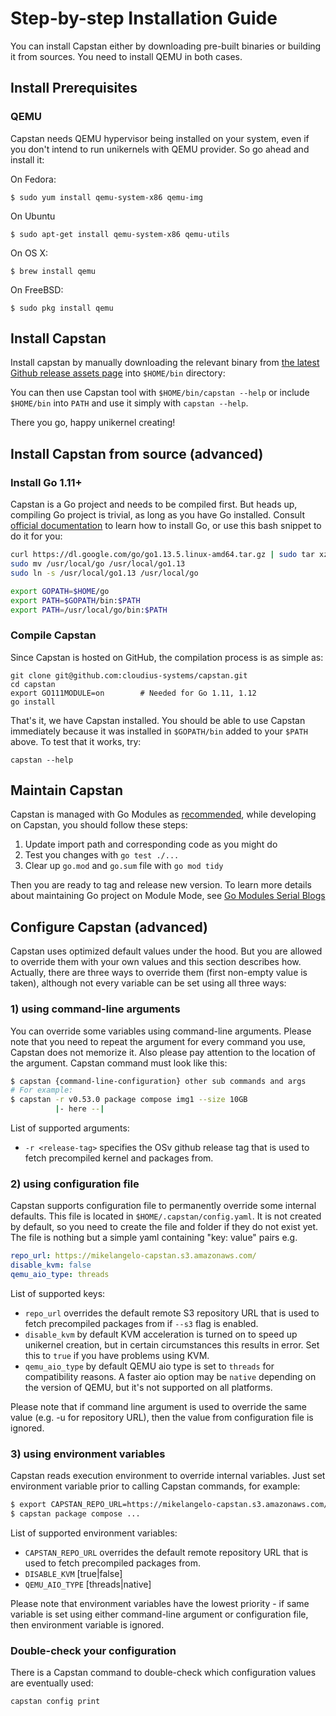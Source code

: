 # Step-by-step Installation Guide

You can install Capstan either by downloading pre-built binaries or building it
from sources. You need to install QEMU in both cases.


## Install Prerequisites

### QEMU
Capstan needs QEMU hypervisor being installed on your system, even if you don't intend to
run unikernels with QEMU provider. So go ahead and install it:

On Fedora:

```
$ sudo yum install qemu-system-x86 qemu-img
```

On Ubuntu

```
$ sudo apt-get install qemu-system-x86 qemu-utils
```

On OS X:

```
$ brew install qemu
```

On FreeBSD:

```
$ sudo pkg install qemu
```

## Install Capstan
Install capstan by manually downloading the relevant binary from
[the latest Github release assets page](https://github.com/cloudius-systems/capstan/releases/latest)
into `$HOME/bin` directory:

You can then use Capstan tool with `$HOME/bin/capstan --help` or include `$HOME/bin` into `PATH` and
use it simply with `capstan --help`.

There you go, happy unikernel creating!

## Install Capstan from source (advanced)

### Install Go 1.11+
Capstan is a Go project and needs to be compiled first. But heads up, compiling Go project is trivial,
as long as you have Go installed. Consult [official documentation](https://golang.org/doc/install)
to learn how to install Go, or use this bash snippet to do it for you:
```bash
curl https://dl.google.com/go/go1.13.5.linux-amd64.tar.gz | sudo tar xz -C /usr/local
sudo mv /usr/local/go /usr/local/go1.13
sudo ln -s /usr/local/go1.13 /usr/local/go

export GOPATH=$HOME/go
export PATH=$GOPATH/bin:$PATH
export PATH=/usr/local/go/bin:$PATH
```

### Compile Capstan
Since Capstan is hosted on GitHub, the compilation process is as simple as:
```
git clone git@github.com:cloudius-systems/capstan.git
cd capstan
export GO111MODULE=on        # Needed for Go 1.11, 1.12
go install
```
That's it, we have Capstan installed. You should be able to use Capstan immediately because it was installed in `$GOPATH/bin` added to your `$PATH` above. To test that it works, try:
```
capstan --help
```

## Maintain Capstan
Capstan is managed with Go Modules as [recommended](https://blog.golang.org/using-go-modules), while developing on Capstan, you should follow these steps:
1. Update import path and corresponding code as you might do
2. Test you changes with `go test ./...`
3. Clear up `go.mod` and `go.sum` file with `go mod tidy`

Then you are ready to tag and release new version. To learn more details about maintaining Go project on Module Mode, see [Go Modules Serial Blogs](https://blog.golang.org/using-go-modules)

## Configure Capstan (advanced)
Capstan uses optimized default values under the hood. But you are allowed to override them with
your own values and this section describes how. Actually, there are three ways to override them
(first non-empty value is taken), although not every variable can be set using all three ways:

### 1) using command-line arguments
You can override some variables using command-line arguments. Please note that you need to repeat
the argument for every command you use, Capstan does not memorize it. Also please pay attention to
the location of the argument. Capstan command must look like this:
```bash
$ capstan {command-line-configuration} other sub commands and args
# For example:
$ capstan -r v0.53.0 package compose img1 --size 10GB
          |- here --|
```

List of supported arguments:

* `-r <release-tag>` specifies the OSv github release tag that is used to fetch precompiled
kernel and packages from.

### 2) using configuration file
Capstan supports configuration file to permanently override some internal defaults. This file is
located in `$HOME/.capstan/config.yaml`. It is not created by default, so you need to create the file
and folder if they do not exist yet. The file is nothing but a simple yaml containing "key: value"
pairs e.g.
```yaml
repo_url: https://mikelangelo-capstan.s3.amazonaws.com/
disable_kvm: false
qemu_aio_type: threads
```
List of supported keys:

* `repo_url` overrides the default remote S3 repository URL that is used to fetch precompiled
packages from if `--s3` flag is enabled.
* `disable_kvm` by default KVM acceleration is turned on to speed up unikernel creation, but in
certain circumstances this results in error. Set this to `true` if you have problems using KVM.
* `qemu_aio_type` by default QEMU aio type is set to `threads` for compatibility reasons. A faster
aio option may be `native` depending on the version of QEMU, but it's not supported on all platforms.

Please note that if command line argument is used to override the same value (e.g. -u for repository
URL), then the value from configuration file is ignored.

### 3) using environment variables
Capstan reads execution environment to override internal variables. Just set environment variable
prior to calling Capstan commands, for example:
```bash
$ export CAPSTAN_REPO_URL=https://mikelangelo-capstan.s3.amazonaws.com/
$ capstan package compose ...
```

List of supported environment variables:

* `CAPSTAN_REPO_URL` overrides the default remote repository URL that is used to fetch precompiled
packages from.
* `DISABLE_KVM` [true|false]
* `QEMU_AIO_TYPE` [threads|native]

Please note that environment variables have the lowest priority - if same variable is set using either
command-line argument or configuration file, then environment variable is ignored.

### Double-check your configuration
There is a Capstan command to double-check which configuration values are eventually used:
```
capstan config print
```